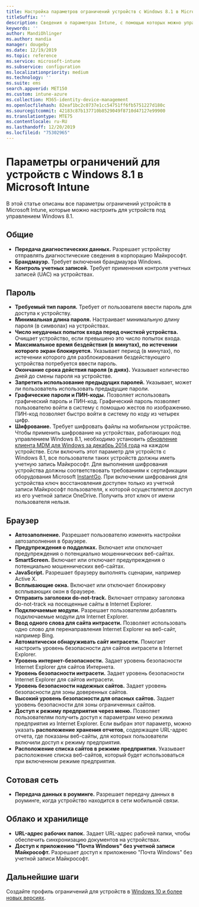 ```yaml
---
title: Настройка параметров ограничений устройств с Windows 8.1 в Microsoft Intune в Azure | Документы Майкрософт
titleSuffix: ''
description: Сведения о параметрах Intune, с помощью которых можно управлять параметрами и работой устройств Windows 8.1.
keywords: ''
author: MandiOhlinger
ms.author: mandia
manager: dougeby
ms.date: 12/19/2019
ms.topic: reference
ms.service: microsoft-intune
ms.subservice: configuration
ms.localizationpriority: medium
ms.technology: ''
ms.suite: ems
search.appverid: MET150
ms.custom: intune-azure
ms.collection: M365-identity-device-management
ms.openlocfilehash: 82eaf1bc2c0737e1cc54751ff6fb5751227d180c
ms.sourcegitcommit: 42183c87b137710b8529049f8710d47127e99900
ms.translationtype: MTE75
ms.contentlocale: ru-RU
ms.lasthandoff: 12/20/2019
ms.locfileid: "75302965"
---
```

# <a name="microsoft-intune-windows-81-device-restriction-settings"></a>Параметры ограничений для устройств с Windows 8.1 в Microsoft Intune

В этой статье описаны все параметры ограничений устройств в Microsoft Intune, которые можно настроить для устройств под управлением Windows 8.1.

## <a name="general"></a>Общие

- **Передача диагностических данных.** Разрешает устройству отправлять диагностические сведения в корпорацию Майкрософт.
- **Брандмауэр.** Требует включения брандмауэра Windows.
- **Контроль учетных записей.** Требует применения контроля учетных записей (UAC) на устройствах.

## <a name="password"></a>Пароль
- **Требуемый тип пароля.** Требует от пользователя ввести пароль для доступа к устройству.
- **Минимальная длина пароля.** Настраивает минимальную длину пароля (в символах) на устройствах.
- **Число неудачных попыток входа перед очисткой устройства.** Очищает устройство, если превышено это число попыток входа.
- **Максимальное время бездействия (в минутах), по истечении которого экран блокируется.** Указывает период (в минутах), по истечении которого для разблокирования бездействующего устройства потребуется ввести пароль.
- **Окончание срока действия пароля (в днях).** Указывает количество дней до смены пароля на устройстве.
- **Запретить использование предыдущих паролей.** Указывает, может ли пользователь использовать предыдущие пароли.
- **Графические пароли и ПИН-коды.** Позволяет использовать графический пароль и ПИН-код. Графический пароль позволяет пользователю войти в систему с помощью жестов по изображению. ПИН-код позволяет быстро войти в систему по коду из четырех цифр.
- **Шифрование.** Требует шифровать файлы на мобильном устройстве.<br>Чтобы применить шифрование на устройствах, работающих под управлением Windows 8.1, необходимо установить [обновление клиента MDM для Windows за декабрь 2014 года](https://support.microsoft.com/kb/3013816) на каждом устройстве.
Если включить этот параметр для устройств с Windows 8.1, все пользователи таких устройств должны иметь учетную запись Майкрософт.
Для выполнения шифрования устройства должны соответствовать требованиям к сертификации оборудования Microsoft [InstantGo](https://blogs.windows.com/windowsexperience/2014/06/19/instantgo-a-better-way-to-sleep/#IBHULcTfI4PokO8X.97).
При включении шифрования для устройства ключ восстановления доступен только из учетной записи Майкрософт пользователя, к которой осуществляется доступ из его учетной записи OneDrive. Получить этот ключ от имени пользователя нельзя. 

## <a name="browser"></a>Браузер
- **Автозаполнение.** Разрешает пользователю изменять настройки автозаполнения в браузере.
- **Предупреждения о подделках.** Включает или отключает предупреждения о потенциально мошеннических веб-сайтах.
- **SmartScreen.** Включает или отключает предупреждения о потенциально мошеннических веб-сайтах.
- **JavaScript.** Разрешает браузеру выполнять сценарии, например Active X.
- **Всплывающие окна.** Включает или отключает блокировку всплывающих окон в браузере.
- **Отправить заголовки do-not-track.** Включает отправку заголовка do-not-track на посещенные сайты в Internet Explorer.
- **Подключаемые модули.** Разрешает пользователям добавлять подключаемые модули для Internet Explorer.
- **Ввод одного слова для сайта интрасети.** Позволяет использовать одно слово для перенаправления Internet Explorer на веб-сайт, например Bing.
- **Автоматически обнаруживать сайт интрасети.** Помогает настроить уровень безопасности для сайтов интрасети в Internet Explorer.
- **Уровень интернет-безопасности.** Задает уровень безопасности Internet Explorer для сайтов Интернета.
- **Уровень безопасности интрасети.** Задает уровень безопасности Internet Explorer для сайтов интрасети.
- **Уровень безопасности надежных сайтов.** Задает уровень безопасности для зоны доверенных сайтов.
- **Высокий уровень безопасности для опасных сайтов.** Задает уровень безопасности для зоны ограниченных сайтов.
- **Доступ к режиму предприятия через меню.** Позволяет пользователям получить доступ к параметрам меню режима предприятия из Internet Explorer.
Если выбран этот параметр, можно указать **расположение хранения отчетов**, содержащее URL-адрес отчета, где показаны веб-сайты, для которых пользователи включили доступ к режиму предприятия.
- **Расположение списка сайтов в режиме предприятия.** Указывает расположение списка веб-сайтов, который будет использоваться при включенном режиме предприятия.

## <a name="cellular"></a>Сотовая сеть
- **Передача данных в роуминге.** Разрешает передачу данных в роуминге, когда устройство находится в сети мобильной связи.

## <a name="cloud-and-storage"></a>Облако и хранилище
- **URL-адрес рабочих папок.** Задает URL-адрес рабочей папки, чтобы обеспечить синхронизацию документов на устройствах.
- **Доступ к приложению "Почта Windows" без учетной записи Майкрософт.** Разрешает доступ к приложению "Почта Windows" без учетной записи Майкрософт.

## <a name="next-steps"></a>Дальнейшие шаги

Создайте профиль ограничений для устройств в [Windows 10 и более новых версиях](device-restrictions-windows-10.md).
